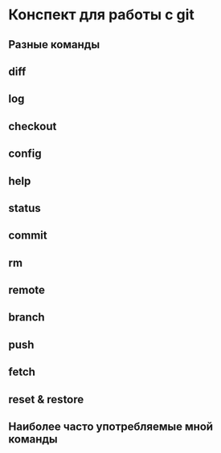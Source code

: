 # Конспект для работы с git

## Разные команды

## diff

## log

## checkout

## config

## help

## status

## commit

## rm

## remote

## branch

## push

## fetch

## reset & restore

## Наиболее часто употребляемые мной команды